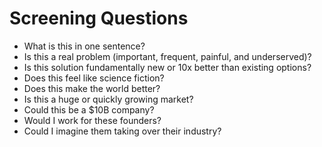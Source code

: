 # Screening Questions
- What is this in one sentence?
- Is this a real problem (important, frequent, painful, and underserved)?
- Is this solution fundamentally new or 10x better than existing options?
- Does this feel like science fiction?
- Does this make the world better?
- Is this a huge or quickly growing market?
- Could this be a $10B company?
- Would I work for these founders?
- Could I imagine them taking over their industry?
